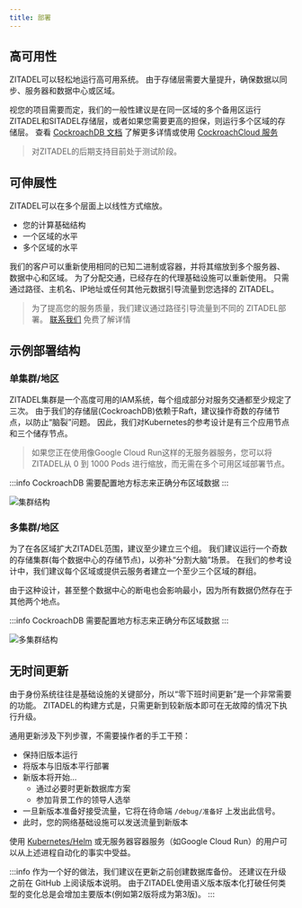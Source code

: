 ```yaml
---
title: 部署
---
```


## 高可用性

ZITADEL可以轻松地运行高可用系统。 由于存储层需要大量提升，确保数据以同步、服务器和数据中心或区域。

视您的项目需要而定，我们的一般性建议是在同一区域的多个备用区运行ZITADEL和SITADEL存储层，或者如果您需要更高的担保，则运行多个区域的存储层。 查看 [CockroachDB 文档](https://www.cockroachlabs.com/docs/) 了解更多详情或使用 [CockroachCloud 服务](https://www.cockroachlabs.com/docs/cockroachcloud/create-an-account.html)

> 对ZITADEL的后期支持目前处于测试阶段。

## 可伸展性

ZITADEL可以在多个层面上以线性方式缩放。

- 您的计算基础结构
- 一个区域的水平
- 多个区域的水平

我们的客户可以重新使用相同的已知二进制或容器，并将其缩放到多个服务器、 数据中心和区域。 为了分配交通，已经存在的代理基础设施可以重新使用。 只需通过路径、主机名、IP地址或任何其他元数据引导流量到您选择的 ZITADEL。

> 为了提高您的服务质量，我们建议通过路径引导流量到不同的 ZITADEL部署。 [联系我们](https://zitadel.com/contact/) 免费了解详情

## 示例部署结构

### 单集群/地区

ZITADEL集群是一个高度可用的IAM系统，每个组成部分对服务交通都至少规定了三次。 由于我们的存储层(CockroachDB)依赖于Raft，建议操作奇数的存储节点，以防止“脑裂”问题。 因此，我们对Kubernetes的参考设计是有三个应用节点和三个储存节点。

> 如果您正在使用像Google Cloud Run这样的无服务器服务，您可以将ZITADEL从 0 到 1000 Pods 进行缩放，而无需在多个可用区域部署节点。

:::info
CockroachDB 需要配置地方标志来正确分布区域数据
:::

![集群结构](/img/zitadel_cluster_architecture.png)

### 多集群/地区

为了在各区域扩大ZITADEL范围，建议至少建立三个组。 我们建议运行一个奇数的存储集群(每个数据中心的存储节点)，以弥补“分割大脑”场景。 在我们的参考设计中，我们建议每个区域或提供云服务者建立一个至少三个区域的群组。

由于这种设计，甚至整个数据中心的断电也会影响最小，因为所有数据仍然存在于其他两个地点。

:::info
CockroachDB 需要配置地方标志来正确分布区域数据
:::

![多集群结构](/img/zitadel_multicluster_architecture.png)

## 无时间更新

由于身份系统往往是基础设施的关键部分，所以“零下班时间更新”是一个非常需要的功能。 ZITADEL的构建方式是，只需更新到较新版本即可在无故障的情况下执行升级。

通用更新涉及下列步骤，不需要操作者的手工干预：

- 保持旧版本运行
- 将版本与旧版本平行部署
- 新版本将开始...
  - 通过必要时更新数据库方案
  - 参加背景工作的领导人选举
- 一旦新版本准备好接受流量，它将在待命端 `/debug/准备好` 上发出此信号。
- 此时，您的网络基础设施可以发送流量到新版本

使用 [Kubernetes/Helm](../../guides/deploy/kubernetes) 或无服务器容器服务（如Google Cloud Run）的用户可以从上述进程自动化的事实中受益。

:::info
作为一个好的做法，我们建议在更新之前创建数据库备份。 还建议在升级之前在 GitHub 上阅读版本说明。 由于ZITADEL使用语义版本版本化打破任何类型的变化总是会增加主要版本(例如第2版将成为第3版)。
:::
